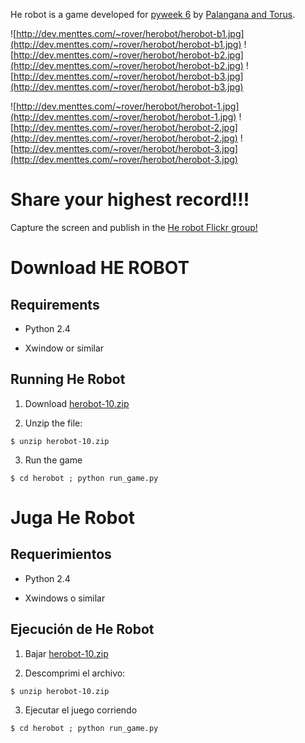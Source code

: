 He robot is a game developed for [pyweek 6](http://www.pyweek.org/6/) by [Palangana and Torus](http://www.pyweek.org/e/PandT/).

![http://dev.menttes.com/~rover/herobot/herobot-b1.jpg](http://dev.menttes.com/~rover/herobot/herobot-b1.jpg)
![http://dev.menttes.com/~rover/herobot/herobot-b2.jpg](http://dev.menttes.com/~rover/herobot/herobot-b2.jpg)
![http://dev.menttes.com/~rover/herobot/herobot-b3.jpg](http://dev.menttes.com/~rover/herobot/herobot-b3.jpg)

![http://dev.menttes.com/~rover/herobot/herobot-1.jpg](http://dev.menttes.com/~rover/herobot/herobot-1.jpg)
![http://dev.menttes.com/~rover/herobot/herobot-2.jpg](http://dev.menttes.com/~rover/herobot/herobot-2.jpg)
![http://dev.menttes.com/~rover/herobot/herobot-3.jpg](http://dev.menttes.com/~rover/herobot/herobot-3.jpg)

# Share your highest record!!! #

Capture the screen and publish in the [He robot Flickr group!](http://www.flickr.com/groups/753402@N22/)


# Download HE ROBOT #

## Requirements ##

  * Python 2.4

  * Xwindow or similar

## Running He Robot ##

1. Download [herobot-10.zip](http://herobot.googlecode.com/files/herobot-10.zip)

2. Unzip the file:
```
$ unzip herobot-10.zip
```

3. Run the game
```
$ cd herobot ; python run_game.py
```

# Juga He Robot #

## Requerimientos ##

  * Python 2.4

  * Xwindows o similar

## Ejecución de He Robot ##

1. Bajar [herobot-10.zip](http://herobot.googlecode.com/files/herobot-10.zip)

2. Descomprimi el archivo:
```
$ unzip herobot-10.zip
```

3. Ejecutar el juego corriendo
```
$ cd herobot ; python run_game.py
```